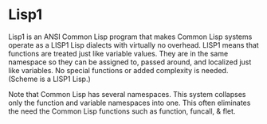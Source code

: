 
Lisp1
====

Lisp1 is an ANSI Common Lisp program that makes Common Lisp systems operate as a LISP1 Lisp dialects with virtually no overhead.  LISP1 means that functions are treated just like variable values.  They are in the same namespace so they can be assigned to, passed around, and localized just like variables.  No special functions or added complexity is needed.  (Scheme is a LISP1 Lisp.)

Note that Common Lisp has several namespaces.  This system collapses only the function and variable namespaces into one.  This often eliminates the need the Common Lisp functions such as function, funcall, & flet.


